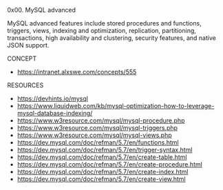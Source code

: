 0x00. MySQL advanced

MySQL advanced features include stored procedures and functions, triggers, views, indexing and optimization, replication, partitioning, transactions, high availability and clustering, security features, and native JSON support.

CONCEPT
* https://intranet.alxswe.com/concepts/555

RESOURCES
* https://devhints.io/mysql
* https://www.liquidweb.com/kb/mysql-optimization-how-to-leverage-mysql-database-indexing/
* https://www.w3resource.com/mysql/mysql-procedure.php
* https://www.w3resource.com/mysql/mysql-triggers.php
* https://www.w3resource.com/mysql/mysql-views.php
* https://dev.mysql.com/doc/refman/5.7/en/functions.html
* https://dev.mysql.com/doc/refman/5.7/en/trigger-syntax.html
* https://dev.mysql.com/doc/refman/5.7/en/create-table.html
* https://dev.mysql.com/doc/refman/5.7/en/create-procedure.html
* https://dev.mysql.com/doc/refman/5.7/en/create-index.html
* https://dev.mysql.com/doc/refman/5.7/en/create-view.html
